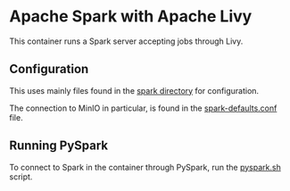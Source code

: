 # Apache Spark with Apache Livy

This container runs a Spark server accepting jobs through Livy.

## Configuration

This uses mainly files found in the [spark directory](../spark/) for configuration.

The connection to MinIO in particular, is found in the [spark-defaults.conf](../spark/spark-defaults.conf) file.


## Running PySpark

To connect to Spark in the container through PySpark, run the [pyspark.sh](./pyspark.sh) script.